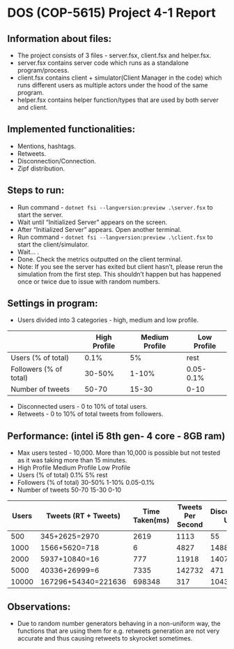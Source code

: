 # DOS (COP-5615) Project 4-1 Report

## Information about files:
- The project consists of 3 files - server.fsx, client.fsx and helper.fsx.
- server.fsx contains server code which runs as a standalone program/process.
- client.fsx contains client + simulator(Client Manager in the code) which runs different users as
multiple actors under the hood of the same program.
- helper.fsx contains helper function/types that are used by both server and client.

## Implemented functionalities:
- Mentions, hashtags.
- Retweets.
- Disconnection/Connection.
- Zipf distribution.

## Steps to run:
- Run command - `dotnet fsi --langversion:preview .\server.fsx` to start the server.
- Wait until “Initialized Server” appears on the screen.
- After “Initialized Server” appears. Open another terminal.
- Run command - `dotnet fsi --langversion:preview .\client.fsx` to start the client/simulator.
- Wait… .
- Done. Check the metrics outputted on the client terminal.
- Note: If you see the server has exited but client hasn’t, please rerun the simulation from
the first step. This shouldn’t happen but has happened once or twice due to issue with
random numbers.

## Settings in program:
- Users divided into 3 categories - high, medium and low profile.

|   | High Profile | Medium Profile | Low Profile |
| ------------- | ------------- | ------------- | ------------- |
| Users (% of total)  | 0.1%  | 5% | rest |
| Followers (% of total)  | 30-50%  | 1-10% | 0.05-0.1% |
| Number of tweets | 50-70 | 15-30 | 0-10 |
- Disconnected users - 0 to 10% of total users.
- Retweets - 0 to 10% of total tweets from followers.

## Performance: (intel i5 8th gen- 4 core - 8GB ram)
- Max users tested - 10,000. More than 10,000 is possible but not tested as it was taking
more than 15 minutes.
- High Profile Medium Profile Low Profile
- Users (% of total) 0.1% 5% rest
- Followers (% of total) 30-50% 1-10% 0.05-0.1%
- Number of tweets 50-70 15-30 0-10

|  Users | Tweets (RT + Tweets) | Time Taken(ms) | Tweets Per Second | Disconnected Users |
| ------------- | ------------- | ------------- | ------------- | ------------- |
| 500 | 345+2625=2970 | 2619 | 1113 | 55 |
| 1000 | 1566+5620=718 | 6 | 4827 | 1488 | 96 |
| 2000 | 5937+10840=16 | 777 | 11918 | 1407 | 198 |
| 5000 | 40336+26999=6 | 7335 | 142732 | 471 | 523 |
| 10000 | 167296+54340=221636 | 698348 | 317 | 1043 |

## Observations:
- Due to random number generators behaving in a non-uniform way, the functions that are
using them for e.g. retweets generation are not very accurate and thus causing retweets
to skyrocket sometimes.
